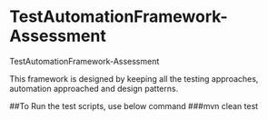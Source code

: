# TestAutomationFramework-Assessment
TestAutomationFramework-Assessment

This framework is designed by keeping all the testing approaches, automation approached and design patterns.

##To Run the test scripts, use below command
###mvn clean test
